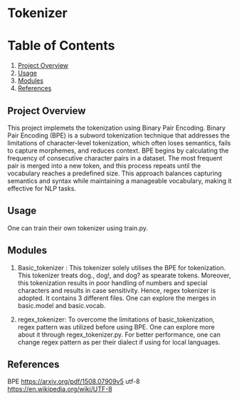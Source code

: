 
# Tokenizer
# Table of Contents
1. [Project Overview](#project-overview)
2. [Usage](#Usage)
4. [Modules](#modules)
5. [References](#references)

## Project Overview
This project implemets the tokenization using Binary Pair Encoding. Binary Pair Encoding (BPE) is a subword tokenization technique that addresses the limitations of character-level tokenization, which often loses semantics, fails to capture morphemes, and reduces context. BPE begins by calculating the frequency of consecutive character pairs in a dataset. The most frequent pair is merged into a new token, and this process repeats until the vocabulary reaches a predefined size. This approach balances capturing semantics and syntax while maintaining a manageable vocabulary, making it effective for NLP tasks.

## Usage 
One can train their own tokenizer using train.py.

## Modules 
1. Basic_tokenizer :
This tokenizer solely utilises the BPE  for tokenization. This tokenizer treats dog., dog!, and dog? as spearate tokens. Moreover, this tokenization results in poor handling of numbers and special characters and results in case sensitivity. Hence, regex tokenizer is adopted. It contains 3 different files. One can explore the merges in basic.model and basic.vocab.

2. regex_tokenizer:
To overcome the limitations of basic_tokenization, regex pattern was utilized before using BPE. One can explore more about it through regex_tokenizer.py. For better performance, one can change regex pattern as per their dialect if using for local languages.

## References

BPE https://arxiv.org/pdf/1508.07909v5
utf-8 https://en.wikipedia.org/wiki/UTF-8
